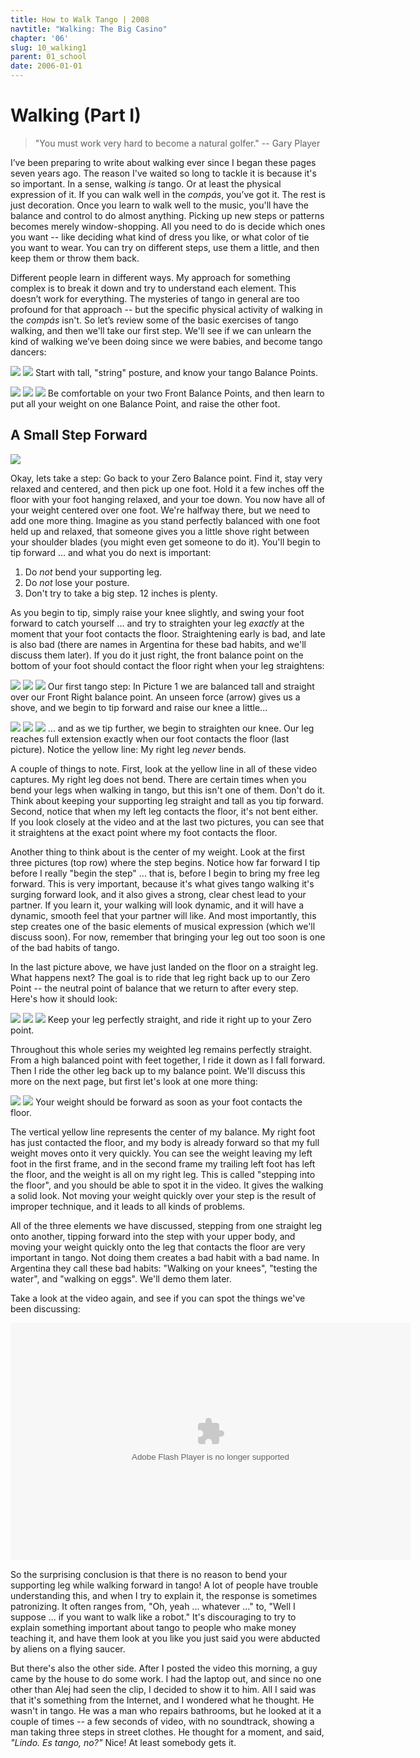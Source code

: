 ```yaml
---
title: How to Walk Tango | 2008
navtitle: "Walking: The Big Casino"
chapter: '06'
slug: 10_walking1
parent: 01_school
date: 2006-01-01
---
```


# Walking (Part I)

>"You must work very hard to become a natural golfer."
>-- Gary Player

I’ve been preparing to write about walking ever since I began these pages seven years ago. The reason I've waited so long to tackle it is because it's so important. In a sense, walking _is_ tango. Or at least the physical expression of it. If you can walk well in the _compás_, you’ve got it. The rest is just decoration. Once you learn to walk well to the music, you'll have the balance and control to do almost anything. Picking up new steps or patterns becomes merely window-shopping. All you need to do is decide which ones you want -- like deciding what kind of dress you like, or what color of tie you want to wear. You can try on different steps, use them a little, and then keep them or throw them back.

Different people learn in different ways. My approach for something complex is to break it down and try to understand each element. This doesn’t work for everything. The mysteries of tango in general are too profound for that approach -- but the specific physical activity of walking in the _compás_ isn't. So let’s review some of the basic exercises of tango walking, and then we'll take our first step. We'll see if we can unlearn the kind of walking we’ve been doing since we were babies, and become tango dancers:

![](/6_pics/stick_man/stringWthmb.jpg)
![](/6_pics/stick_man/feet5Wthmb.jpg)
Start with tall, "string" posture, and know your tango Balance Points.

![](/6_pics/stick_man/leanWthmb.jpg)
![](/6_pics/stick_man/leg-uplftWthmb.jpg)
![](/6_pics/stick_man/leg-uprtWthmb.jpg)
Be comfortable on your two Front Balance Points, and then learn to
put all your weight on one Balance Point, and raise the other foot.

## A Small Step Forward

![](/6_pics/stick_man/feetFrtPointWthmb.jpg)

Okay, lets take a step: Go back to your Zero Balance point. Find it, stay very relaxed and centered, and then pick up one foot. Hold it a few inches off the floor with your foot hanging relaxed, and your toe down. You now have all of your weight centered over one foot. We're halfway there, but we need to add one more thing. Imagine as you stand perfectly balanced with one foot held up and relaxed, that someone gives you a little shove right between your shoulder blades (you might even get someone to do it). You'll begin to tip forward ... and what you do next is important:

1.  Do _not_ bend your supporting leg.
2.  Do _not_ lose your posture.
3.  Don't try to take a big step. 12 inches is plenty.

As you begin to tip, simply raise your knee slightly, and swing your foot forward to catch yourself ... and try to straighten your leg _exactly_ at the moment that your foot contacts the floor. Straightening early is bad, and late is also bad (there are names in Argentina for these bad habits, and we'll discuss them later). If you do it just right, the front balance point on the bottom of your foot should contact the floor right when your leg straightens:

![](/6_pics/photos/StepSeries1/7arrow.gif)
![](/6_pics/photos/StepSeries1//8.gif)
![](/6_pics/photos/StepSeries1//9.gif)
Our first tango step:  In Picture 1 we are balanced tall and straight over our Front Right balance point.
An unseen force (arrow) gives us a shove, and we begin to tip forward and raise our knee a little...


![](/6_pics/photos/StepSeries1//10.gif)
![](/6_pics/photos/StepSeries1//11.gif)
![](/6_pics/photos/StepSeries1//12.gif)
... and as we tip further, we begin to straighten our knee. Our leg reaches full extension exactly when
our foot contacts the floor (last picture).  Notice the yellow line:  My right leg _never_ bends.

A couple of things to note. First, look at the yellow line in all of these video captures. My right leg does not bend. There are certain times when you bend your legs when walking in tango, but this isn't one of them. Don't do it. Think about keeping your supporting leg straight and tall as you tip forward. Second, notice that when my left leg contacts the floor, it's not bent either. If you look closely at the video and at the last two pictures, you can see that it straightens at the exact point where my foot contacts the floor.

Another thing to think about is the center of my weight. Look at the first three pictures (top row) where the step begins. Notice how far forward I tip before I really "begin the step" ... that is, before I begin to bring my free leg forward. This is very important, because it's what gives tango walking it's surging forward look, and it also gives a strong, clear chest lead to your partner. If you learn it, your walking will look dynamic, and it will have a dynamic, smooth feel that your partner will like. And most importantly, this step creates one of the basic elements of musical expression (which we'll discuss soon). For now, remember that bringing your leg out too soon is one of the bad habits of tango.

In the last picture above, we have just landed on the floor on a straight leg. What happens next? The goal is to ride that leg right back up to our Zero Point -- the neutral point of balance that we return to after every step. Here's how it should look:

![](/6_pics/photos/StepSeries1/1.gif)
![](/6_pics/photos/StepSeries1/2.gif)
![](/6_pics/photos/StepSeries1/3.gif)
Keep your leg perfectly straight, and ride it right up to your Zero point.

Throughout this whole series my weighted leg remains perfectly straight. From a high balanced point with feet together, I ride it down as I fall forward. Then I ride the other leg back up to my balance point. We'll discuss this more on the next page, but first let's look at one more thing:

![](/6_pics/photos/StepSeries1/1wt.jpg)
![](/6_pics/photos/StepSeries1/2w.jpg)
Your weight should be forward as soon as your foot contacts the floor.

The vertical yellow line represents the center of my balance. My right foot has just contacted the floor, and my body is already forward so that my full weight moves onto it very quickly. You can see the weight leaving my left foot in the first frame, and in the second frame my trailing left foot has left the floor, and the weight is all on my right leg. This is called "stepping into the floor", and you should be able to spot it in the video. It gives the walking a solid look. Not moving your weight quickly over your step is the result of improper technique, and it leads to all kinds of problems.

All of the three elements we have discussed, stepping from one straight leg onto another, tipping forward into the step with your upper body, and moving your weight quickly onto the leg that contacts the floor are very important in tango. Not doing them creates a bad habit with a bad name. In Argentina they call these bad habits: "Walking on your knees", "testing the water", and "walking on eggs". We'll demo them later.

Take a look at the video again, and see if you can spot the things we've been discussing:

<object classid="clsid:D27CDB6E-AE6D-11cf-96B8-444553540000" codebase="http://download.macromedia.com/pub/shockwave/cabs/flash/swflash.cab#version=7,0,0,0" width="640" height="380" id="FLVPlayer1">
          <param name="movie" value="FLVPlayer_Progressive.swf" />
          <param name="salign" value="lt" />
          <param name="quality" value="high" />
          <param name="scale" value="noscale" />
          <param name="FlashVars" value="&MM_ComponentVersion=1&skinName=Clear_Skin_3&streamName=6_videos/WlkSlo2&autoPlay=false&autoRewind=false" />
          <embed src="FLVPlayer_Progressive.swf" flashvars="&MM_ComponentVersion=1&skinName=Clear_Skin_3&streamName=6_videos/WlkSlo2&autoPlay=false&autoRewind=false" quality="high" scale="noscale" width="640" height="380" name="FLVPlayer1" salign="LT" type="application/x-shockwave-flash" pluginspage="http://www.macromedia.com/go/getflashplayer" /></embed>

So the surprising conclusion is that there is no reason to bend your supporting leg while walking forward in tango! A lot of people have trouble understanding this, and when I try to explain it, the response is sometimes patronizing. It often ranges from, "Oh, yeah ... whatever ..." to, "Well I suppose ... if you want to walk like a robot." It's discouraging to try to explain something important about tango to people who make money teaching it, and have them look at you like you just said you were abducted by aliens on a flying saucer.

But there's also the other side. After I posted the video this morning, a guy came by the house to do some work. I had the laptop out, and since no one other than Alej had seen the clip, I decided to show it to him. All I said was that it's something from the Internet, and I wondered what he thought. He wasn't in tango. He was a man who repairs bathrooms, but he looked at it a couple of times -- a few seconds of video, with no soundtrack, showing a man taking three steps in street clothes. He thought for a moment, and said, _"Lindo. Es tango, no?"_  Nice!  At least somebody gets it.
